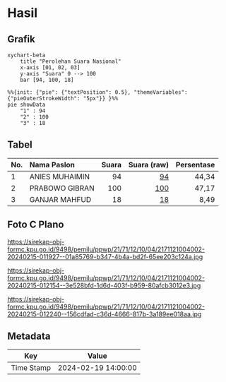 # Hasil

## Grafik

```mermaid
xychart-beta
    title "Perolehan Suara Nasional"
    x-axis [01, 02, 03]
    y-axis "Suara" 0 --> 100
    bar [94, 100, 18]
```

```mermaid
%%{init: {"pie": {"textPosition": 0.5}, "themeVariables": {"pieOuterStrokeWidth": "5px"}} }%%
pie showData
    "1" : 94
    "2" : 100
    "3" : 18
```

## Tabel

| No. | Nama Paslon    | Suara | Suara (raw) | Persentase |
|:--- |:-------------- | -----:| -----------:| ----------:|
| 1   | ANIES MUHAIMIN | 94    | [94][p-1]   | 44,34      |
| 2   | PRABOWO GIBRAN | 100   | [100][p-2]  | 47,17      |
| 3   | GANJAR MAHFUD  | 18    | [18][p-3]   | 8,49       |


[p-1]: https://github.com/gigit-pemilu/pemilu-2024/blob/main/pilpres/hitung-suara/sub/21-kepulauan-riau/sub/71-kota-batam/sub/12-batu-aji/sub/1004-bukit-tempayan/sub/002-tps/sub/paslon-1.txt
[p-2]: https://github.com/gigit-pemilu/pemilu-2024/blob/main/pilpres/hitung-suara/sub/21-kepulauan-riau/sub/71-kota-batam/sub/12-batu-aji/sub/1004-bukit-tempayan/sub/002-tps/sub/paslon-2.txt
[p-3]: https://github.com/gigit-pemilu/pemilu-2024/blob/main/pilpres/hitung-suara/sub/21-kepulauan-riau/sub/71-kota-batam/sub/12-batu-aji/sub/1004-bukit-tempayan/sub/002-tps/sub/paslon-3.txt

## Foto C Plano

https://sirekap-obj-formc.kpu.go.id/9498/pemilu/ppwp/21/71/12/10/04/2171121004002-20240215-011927--01a85769-b347-4b4a-bd2f-65ee203c124a.jpg

https://sirekap-obj-formc.kpu.go.id/9498/pemilu/ppwp/21/71/12/10/04/2171121004002-20240215-012154--3e528bfd-1d6d-403f-b959-80afcb3012e3.jpg

https://sirekap-obj-formc.kpu.go.id/9498/pemilu/ppwp/21/71/12/10/04/2171121004002-20240215-012240--156cdfad-c36d-4666-817b-3a189ee018aa.jpg


## Metadata

| Key        | Value               |
| ---------- | ------------------- |
| Time Stamp | 2024-02-19 14:00:00 |



